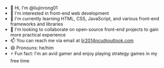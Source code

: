 - 👋 Hi, I'm @liujinrong01
- 👀 I'm interested in front-end web development
- 🌱 I'm currently learning HTML, CSS, JavaScript, and various front-end frameworks and libraries
- 💞️ I'm looking to collaborate on open-source front-end projects to gain more practical experience
- 📫 You can reach me via email at ljr2014ncu@outlook.com
- 😄 Pronouns: he/him
- ⚡ Fun fact: I'm an avid gamer and enjoy playing strategy games in my free time

<!---
liujinrong01/liujinrong01 is a ✨ special ✨ repository because its `README.md` (this file) appears on your GitHub profile.
You can click the Preview link to take a look at your changes.
--->
